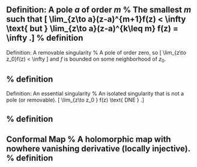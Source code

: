 Definition: A pole $a$ of order $m$
%
The smallest $m$ such that 
\[
\lim_{z\to a}(z-a)^{m+1}f(z) < \infty \text{ but } \lim_{z\to a}(z-a)^{k\leq m} f(z) = \infty
.\]
%
definition
---

Definition: A removable singularity
%
A pole of order zero, so 
\[
\lim_{z\to z_0}f(z) < \infty
\]
and $f$ is bounded on some neighborhood of $z_0$.

%
definition
---

Definition: An essential singularity
%
An isolated singularity that is not a pole (or removable).
\[
\lim_{z\to z_0 } f(z) \text{ DNE }
.\]

%
definition
---

Conformal Map
%
A holomorphic map with nowhere vanishing derivative (locally injective).
%
definition
---

